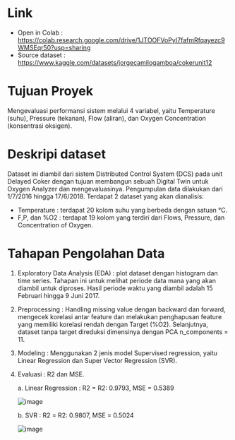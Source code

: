 # Link 
   * Open in Colab : https://colab.research.google.com/drive/1JTOOFVoPyI7fafmRfqayezc9WMSEqr50?usp=sharing
   * Source dataset : https://www.kaggle.com/datasets/jorgecamilogamboa/cokerunit12


# **Tujuan Proyek**  
Mengevaluasi performansi sistem melalui 4 variabel, yaitu Temperature (suhu), Pressure (tekanan), Flow (aliran), dan Oxygen Concentration (konsentrasi oksigen).

# **Deskripi dataset**  
Dataset ini diambil dari sistem Distributed Control System (DCS) pada unit Delayed Coker dengan tujuan membangun sebuah Digital Twin untuk Oxygen Analyzer dan mengevaluasinya. Pengumpulan data dilakukan dari 1/7/2016 hingga 17/6/2018.
Terdapat 2 dataset yang akan dianalisis:
 * Temperature : terdapat 20 kolom suhu yang berbeda dengan satuan °C.
 * F,P, dan %O2 : terdapat 19 kolom yang terdiri dari Flows, Pressure, dan Concentration of Oxygen.

# **Tahapan Pengolahan Data**
1. Exploratory Data Analysis (EDA) : plot dataset dengan histogram dan time series. Tahapan ini untuk melihat periode data mana yang akan diambil untuk diproses. Hasil periode waktu yang diambil adalah 15 Februari hingga 9 Juni 2017.
2. Preprocessing : Handling missing value dengan backward dan forward, mengecek korelasi antar feature dan melakukan penghapusan feature yang memiliki korelasi rendah dengan Target (%O2). Selanjutnya, dataset tanpa target direduksi dimensinya dengan PCA n_components = 11.
3. Modeling : Menggunakan 2 jenis model Supervised regression, yaitu Linear Regression dan Super Vector Regression (SVR).
4. Evaluasi : R2 dan MSE.
   
   a. Linear Regression : R2 = R2: 0.9793, MSE = 0.5389
   
      ![image](https://github.com/user-attachments/assets/a6419f38-105a-4496-968d-a5d0800ac3d9)

   b. SVR : R2 = R2: 0.9807, MSE = 0.5024
   
      ![image](https://github.com/user-attachments/assets/b84fe65b-f368-4431-9512-e7e56576414d)


